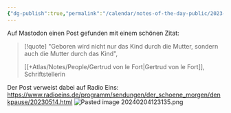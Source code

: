 ```yaml
---
{"dg-publish":true,"permalink":"/calendar/notes-of-the-day-public/2023-05-14-note-of-the-day/","tags":["class/note"],"noteIcon":""}
---
```


Auf Mastodon einen Post gefunden mit einem schönen Zitat:

> [!quote]
> "Geboren wird nicht nur das Kind durch die Mutter, sondern auch die Mutter durch das Kind", 
> 
> [[+Atlas/Notes/People/Gertrud von le Fort\|Gertrud von le Fort]], Schriftstellerin 

Der Post verweist dabei auf Radio Eins: https://www.radioeins.de/programm/sendungen/der_schoene_morgen/denkpause/20230514.html
![Pasted image 20240204123135.png](/img/user/+Atlas/Tools/Images/Pasted%20image%2020240204123135.png)